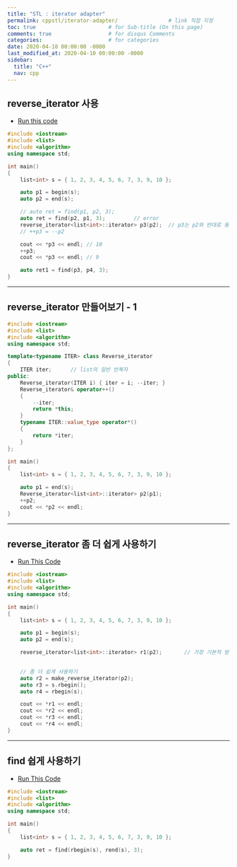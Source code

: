 ```yaml
---
title: "STL : iterator adapter"
permalink: cppstl/iterator-adapter/                # link 직접 지정
toc: true                       # for Sub-title (On this page)
comments: true                  # for disqus Comments
categories:                     # for categories
date: 2020-04-10 00:00:00 -0000
last_modified_at: 2020-04-10 00:00:00 -0000
sidebar:
  title: "C++"
  nav: cpp
---
```


## reverse_iterator 사용

* [Run this code](https://ideone.com/NoWbvR)

```cpp
#include <iostream>
#include <list>
#include <algorithm>
using namespace std;

int main()
{
    list<int> s = { 1, 2, 3, 4, 5, 6, 7, 3, 9, 10 };

    auto p1 = begin(s);
    auto p2 = end(s);

    // auto ret = find(p1, p2, 3);
    auto ret = find(p2, p1, 3);         // error
    reverse_iterator<list<int>::iterator> p3(p2);  // p3는 p2와 반대로 동작
    // ++p3 = --p2

    cout << *p3 << endl; // 10
    ++p3;
    cout << *p3 << endl; // 9

    auto ret1 = find(p3, p4, 3);
}
```

---

## reverse_iterator 만들어보기 - 1

```cpp
#include <iostream>
#include <list>
#include <algorithm>
using namespace std;

template<typename ITER> class Reverse_iterator
{
    ITER iter;      // list의 일반 반복자
public:
    Reverse_iterator(ITER i) { iter = i; --iter; }
    Reverse_iterator& operator++()
    {
        --iter;
        return *this;
    }
    typename ITER::value_type operator*()
    {
        return *iter;
    }
};

int main()
{
    list<int> s = { 1, 2, 3, 4, 5, 6, 7, 3, 9, 10 };

    auto p1 = end(s);
    Reverse_iterator<list<int>::iterator> p2(p1);
    ++p2;
    cout << *p2 << endl;
}
```

---

## reverse_iterator 좀 더 쉽게 사용하기


* [Run This Code](https://ideone.com/tsyfAa)

```cpp
#include <iostream>
#include <list>
#include <algorithm>
using namespace std;

int main()
{
    list<int> s = { 1, 2, 3, 4, 5, 6, 7, 3, 9, 10 };

    auto p1 = begin(s);
    auto p2 = end(s);

    reverse_iterator<list<int>::iterator> r1(p2);       // 가장 기본적 방법
    

    // 좀 더 쉽게 사용하기
    auto r2 = make_reverse_iterator(p2);        
    auto r3 = s.rbegin();
    auto r4 = rbegin(s);

    cout << *r1 << endl;
    cout << *r2 << endl;
    cout << *r3 << endl;
    cout << *r4 << endl;
}
```

---

## find 쉽게 사용하기

* [Run This Code](https://ideone.com/K2gOrV)

```cpp
#include <iostream>
#include <list>
#include <algorithm>
using namespace std;

int main()
{
    list<int> s = { 1, 2, 3, 4, 5, 6, 7, 3, 9, 10 };

    auto ret = find(rbegin(s), rend(s), 3);
}
```
